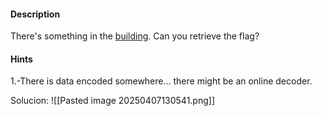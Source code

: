 #### Description

There's something in the [building](https://jupiter.challenges.picoctf.org/static/011955b303f293d60c8116e6a4c5c84f/buildings.png). Can you retrieve the flag?
#### Hints 

1.-There is data encoded somewhere... there might be an online decoder.

Solucion:
![[Pasted image 20250407130541.png]]